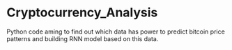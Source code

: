 # Cryptocurrency_Analysis

Python code aming to find out which data has power to predict bitcoin price patterns and building RNN model based on this data.

